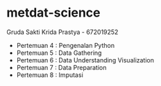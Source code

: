 # metdat-science

Gruda Sakti Krida Prastya - 672019252

- Pertemuan 4 : Pengenalan Python
- Pertemuan 5 : Data Gathering
- Pertemuan 6 : Data Understanding Visualization
- Pertemuan 7 : Data Preparation
- Pertemuan 8 : Imputasi
